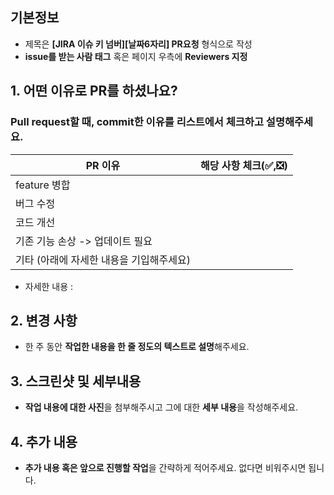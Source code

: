 ## 기본정보
- 제목은 **[JIRA 이슈 키 넘버][날짜6자리] PR요청** 형식으로 작성
- **issue를 받는 사람 태그** 혹은 페이지 우측에 **Reviewers 지정**


## 1. 어떤 이유로 PR를 하셨나요?
### Pull request할 때, commit한 이유를 리스트에서 체크하고 설명해주세요.
| PR 이유 | 해당 사항 체크(✅,❎) |
| ------ | ------ |
| feature 병합 |  |
| 버그 수정 |  |
| 코드 개선 |  |
| 기존 기능 손상 -> 업데이트 필요 |  |
| 기타 (아래에 자세한 내용을 기입해주세요) |  |
- 자세한 내용 :


## 2. 변경 사항
- 한 주 동안 **작업한 내용을 한 줄 정도의 텍스트로 설명**해주세요.


## 3. 스크린샷 및 세부내용

- **작업 내용에 대한 사진**을 첨부해주시고 그에 대한 **세부 내용**을 작성해주세요.

## 4. 추가 내용

- **추가 내용 혹은 앞으로 진행할 작업**을 간략하게 적어주세요. 없다면 비워주시면 됩니다.
